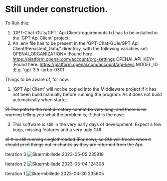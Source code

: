 # Still under construction.

To Run this:
   1) 'GPT-Chat-GUIs/GPT' Api Client/requirements.txt has to be installed in the 'GPT Api Client' project.
   2) An .env file has to be present in the 'GPT-Chat-GUIs/GPT Api Client/Persistent_Data/' directory, with the following variables set:
       OPENAI_ORGANIZATION= ;Found here https://platform.openai.com/account/org-settings
       OPENAI_API_KEY= ;Found here: https://platform.openai.com/account/api-keys
       MODEL_ID= ;E.g. 'gpt-3.5-turbo-0301'
       
Things to be aware of, for now:
   1) 'GPT Api Client' will not be copied into the Middleware project if it has not been build manually before running the program. As it does not build automatically when           startet.
   
   ~~2) The path to the root directory cannot be very long, and there is no warning telling you what the problem is, if that is the case.~~
   
   3) This software is still in the very early days of development. Expect a few bugs, missing features and a very ugly GUI.
   
   ~~4) It is still running singlethreaded (For now), so GUI will freeze when it should print things out in chunks as they are returned from the Api.~~
 
 Iteration 3
 ![Skærmbillede 2023-05-05 235818](https://user-images.githubusercontent.com/85315025/236575488-79ef2643-e2ba-4b41-b2f6-b0502aea83e6.png)

 
Iteration 2
![Skærmbillede 2023-05-04 124308](https://user-images.githubusercontent.com/85315025/236182140-aeb73643-a30d-4c21-a3f4-f4f5cd05e3d3.png)

Iteration 1
![Skærmbillede 2023-04-30 235605](https://user-images.githubusercontent.com/85315025/235378010-5202531f-8d0e-4263-aeae-f42fe33aa95f.png)
